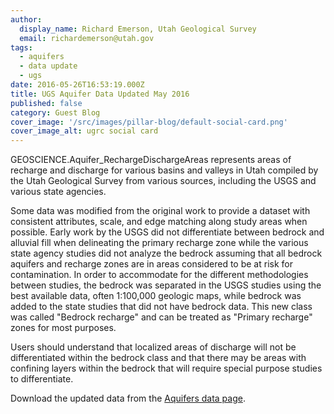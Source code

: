 ```yaml
---
author:
  display_name: Richard Emerson, Utah Geological Survey
  email: richardemerson@utah.gov
tags:
  - aquifers
  - data update
  - ugs
date: 2016-05-26T16:53:19.000Z
title: UGS Aquifer Data Updated May 2016
published: false
category: Guest Blog
cover_image: '/src/images/pillar-blog/default-social-card.png'
cover_image_alt: ugrc social card
---
```


GEOSCIENCE.Aquifer_RechargeDischargeAreas represents areas of recharge and discharge for various basins and valleys in Utah compiled by the Utah Geological Survey from various sources, including the USGS and various state agencies.

Some data was modified from the original work to provide a dataset with consistent attributes, scale, and edge matching along study areas when possible. Early work by the USGS did not differentiate between bedrock and alluvial fill when delineating the primary recharge zone while the various state agency studies did not analyze the bedrock assuming that all bedrock aquifers and recharge zones are in areas considered to be at risk for contamination. In order to accommodate for the different methodologies between studies, the bedrock was separated in the USGS studies using the best available data, often 1:100,000 geologic maps, while bedrock was added to the state studies that did not have bedrock data. This new class was called "Bedrock recharge" and can be treated as "Primary recharge" zones for most purposes.

Users should understand that localized areas of discharge will not be differentiated within the bedrock class and that there may be areas with confining layers within the bedrock that will require special purpose studies to differentiate.

Download the updated data from the [Aquifers data page](/products/sgid/geoscience/aquifer-recharge-discharge-areas).
